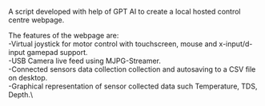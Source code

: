 A script developed with help of GPT AI to create a local hosted control centre webpage.

The features of the webpage are:\
-Virtual joystick for motor control with touchscreen, mouse and x-input/d-input gamepad support.\
-USB Camera live feed using MJPG-Streamer.\
-Connected sensors data collection collection and autosaving to a CSV file on desktop.\
-Graphical representation of sensor collected data such Temperature, TDS, Depth.\
